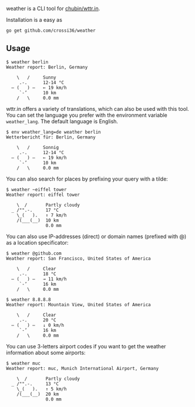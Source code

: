 weather is a CLI tool for [chubin/wttr.in](https://github.com/chubin/wttr.in).

Installation is a easy as

    go get github.com/crossi36/weather

## Usage

    $ weather berlin
    Weather report: Berlin, Germany

        \   /     Sunny
         .-.      12-14 °C
      ― (   ) ―   ← 19 km/h
         `-’      10 km
        /   \     0.0 mm

wttr.in offers a variety of translations, which can also be used with this tool.
You can set the language you prefer with the environment variable `weather_lang`.
The default language is English.

    $ env weather_lang=de weather berlin
    Wetterbericht für: Berlin, Germany

        \   /     Sonnig
         .-.      12-14 °C
      ― (   ) ―   ← 19 km/h
         `-’      10 km
        /   \     0.0 mm

You can also search for places by prefixing your query with a tilde:

    $ weather ~eiffel tower
    Weather report: eiffel tower

        \  /       Partly cloudy
      _ /"".-.     17 °C
        \_(   ).   ↑ 7 km/h
        /(___(__)  10 km
                   0.0 mm

You can also use IP-addresses (direct) or domain names (prefixed with @)
as a location specificator:

    $ weather @github.com
    Weather report: San Francisco, United States of America

        \   /     Clear
         .-.      18 °C
      ― (   ) ―   → 11 km/h
         `-’      16 km
        /   \     0.0 mm

    $ weather 8.8.8.8
    Weather report: Mountain View, United States of America

        \   /     Clear
         .-.      20 °C
      ― (   ) ―   ↓ 0 km/h
         `-’      16 km
        /   \     0.0 mm

You can use 3-letters airport codes if you want to get the weather information
about some airports:

    $ weather muc
    Weather report: muc, Munich International Airport, Germany

        \  /       Partly cloudy
      _ /"".-.     13 °C
        \_(   ).   ↑ 5 km/h
        /(___(__)  20 km
                   0.0 mm

